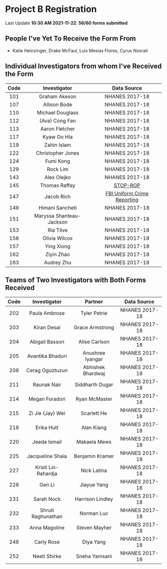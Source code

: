 # Project B Registration

Last Update **10:30 AM 2021-11-22**: **56/60 forms submitted**

## People I've Yet To Receive the Form From

- Katie Heinzinger, Drake McFaul, Luis Mesias Flores, Cyrus Nosrati

## Individual Investigators from whom I've Received the Form

Code | Investigator | Data Source
:----: | :------: | :-----:
101 | Graham Akeson | NHANES 2017-18
107 | Allison Bode | NHANES 2017-18
110 | Michael Douglass | NHANES 2017-18
112 | (Ava) Cong Fan | NHANES 2017-18
113 | Aaron Fletcher | NHANES 2017-18
117 | Kyaw Oo Hla | NHANES 2017-18
119 | Zahin Islam | NHANES 2017-18
122 | Christopher Jones | NHANES 2017-18
124 | Fumi Kong | NHANES 2017-18
129 | Rock Lim | NHANES 2017-18
143 | Alex Olejko | NHANES 2017-18
145 | Thomas Raffay | [STOP-ROP](https://urresearch.rochester.edu/institutionalPublicationPublicView.action?institutionalItemId=2908)
147 | Jacob Rich | [FBI Uniform Crime Reporting](https://www.openicpsr.org/openicpsr/project/102263/version/V11/view;jsessionid=8FD9161D75FD2833EC5F7B631753540D)
149 | Himani Sancheti | NHANES 2017-18
151 | Maryssa Shanteau-Jackson | NHANES 2017-18
153 | Ria Tilve | NHANES 2017-18
156 | Olivia Wilcox | NHANES 2017-18
157 | Ying Xiong | NHANES 2017-18
162 | Ziyin Zhao | NHANES 2017-18
163 | Audrey Zhu | NHANES 2017-18

## Teams of Two Investigators with Both Forms Received

Code | Investigator | Partner | Data Source
:----: | :------: | :-----: | :-----: 
202 | Paula Ambrose | Tyler Petrie | NHANES 2017-18
203 | Kiran Desai | Grace Armstrong | NHANES 2017-18
204 | Abigail Basson | Alise Carlson | NHANES 2017-18
205 | Avantika Bhaduri | Anushree Iyangar | NHANES 2017-18
206 | Cerag Oguztuzun | Abhishek Bhardwaj | NHANES 2017-18
211 | Raunak Nair | Siddharth Dugar | NHANES 2017-18
214 | Megan Foradori | Ryan McMaster | NHANES 2017-18
215 | Zi Jie (Jay) Wei | Scarlett He | NHANES 2017-18
218 | Erika Hutt | Alan Kiang | NHANES 2017-18
220 | Jeeda Ismail | Makaela Mews | NHANES 2017-18
225 | Jacqueline Shaia | Benjamin Kramer | NHANES 2017-18
227 | Kristi Lin-Rahardja | Nick Latina | NHANES 2017-18
228 | Gen Li | Jiayue Yang | NHANES 2017-18
231 | Sarah Nock | Harrison Lindley | NHANES 2017-18
232 | Shruti Raghunathan | Norman Luc | NHANES 2017-18
233 | Anna Magoline | Steven Mayher | NHANES 2017-18
248 | Carly Rose | Diya Yang | NHANES 2017-18
252 | Neeti Shirke | Sneha Yamsani | NHANES 2017-18


